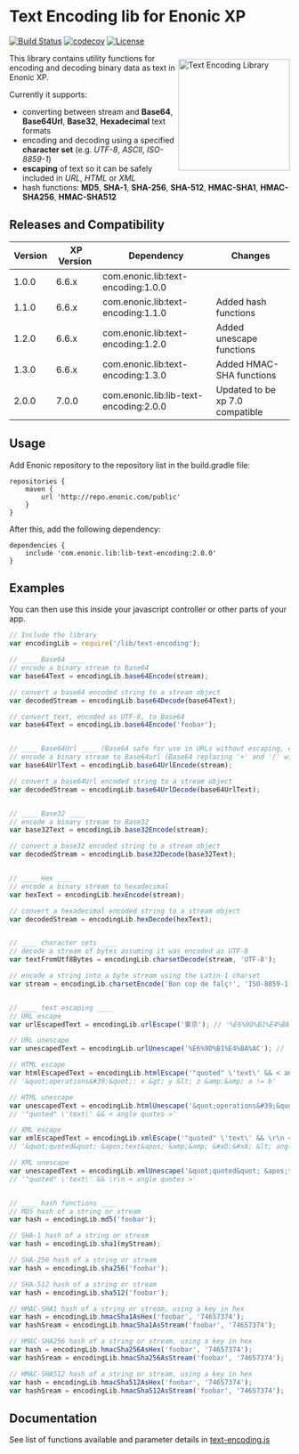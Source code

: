 # Text Encoding lib for Enonic XP

[![Build Status](https://travis-ci.org/enonic/lib-text-encoding.svg?branch=master)](https://travis-ci.org/enonic/lib-text-encoding)
[![codecov](https://codecov.io/gh/enonic/lib-text-encoding/branch/master/graph/badge.svg)](https://codecov.io/gh/enonic/lib-text-encoding)
[![License](https://img.shields.io/github/license/enonic/lib-text-encoding.svg)](http://www.apache.org/licenses/LICENSE-2.0.html)

<img align="right" style="margin-top:10px;" alt="Text Encoding Library" src="https://rawgithub.com/enonic/lib-text-encoding/master/lib-text-encoding-icon.svg" width="200">
This library contains utility functions for encoding and decoding binary data as text in Enonic XP.

Currently it supports:
- converting between stream and **Base64**, **Base64Url**, **Base32**, **Hexadecimal** text formats 
- encoding and decoding using a specified **character set** (e.g. *UTF-8*, *ASCII*, *ISO-8859-1*) 
- **escaping** of text so it can be safely included in *URL*, *HTML* or *XML*
- hash functions: **MD5**, **SHA-1**, **SHA-256**, **SHA-512**, **HMAC-SHA1**, **HMAC-SHA256**, **HMAC-SHA512** 

## Releases and Compatibility
| Version | XP Version | Dependency                         | Changes                  |
|---------|------------|------------------------------------|--------------------------|
| 1.0.0   | 6.6.x      | com.enonic.lib:text-encoding:1.0.0 |                          |
| 1.1.0   | 6.6.x      | com.enonic.lib:text-encoding:1.1.0 | Added hash functions     |
| 1.2.0   | 6.6.x      | com.enonic.lib:text-encoding:1.2.0 | Added unescape functions |
| 1.3.0   | 6.6.x      | com.enonic.lib:text-encoding:1.3.0 | Added HMAC-SHA functions |
| 2.0.0   | 7.0.0      | com.enonic.lib:lib-text-encoding:2.0.0 | Updated to be xp 7.0 compatible |


## Usage

Add Enonic repository to the repository list in the build.gradle file:

    repositories {
        maven {
            url 'http://repo.enonic.com/public'
        }
    }

After this, add the following dependency:

    dependencies {
        include 'com.enonic.lib:lib-text-encoding:2.0.0'
    }


## Examples

You can then use this inside your javascript controller or other parts of your app. 

```javascript
// Include the library
var encodingLib = require('/lib/text-encoding');

// ____ Base64 ____
// encode a binary stream to Base64
var base64Text = encodingLib.base64Encode(stream);

// convert a base64 encoded string to a stream object
var decodedStream = encodingLib.base64Decode(base64Text);

// convert text, encoded as UTF-8, to Base64
var base64Text = encodingLib.base64Encode('foobar');


// ____ Base64Url ____ (Base64 safe for use in URLs without escaping, or as filenames)
// encode a binary stream to Base64url (Base64 replacing '+' and '/' with '-' and '_')
var base64UrlText = encodingLib.base64UrlEncode(stream);

// convert a base64Url encoded string to a stream object
var decodedStream = encodingLib.base64UrlDecode(base64UrlText);


// ____ Base32 ____
// encode a binary stream to Base32
var base32Text = encodingLib.base32Encode(stream);

// convert a base32 encoded string to a stream object
var decodedStream = encodingLib.base32Decode(base32Text);


// ____ Hex ____
// encode a binary stream to hexadecimal
var hexText = encodingLib.hexEncode(stream);

// convert a hexadecimal encoded string to a stream object
var decodedStream = encodingLib.hexDecode(hexText);


// ____ character sets ____
// decode a stream of bytes assuming it was encoded as UTF-8
var textFromUtf8Bytes = encodingLib.charsetDecode(stream, 'UTF-8');

// encode a string into a byte stream using the Latin-1 charset 
var stream = encodingLib.charsetEncode('Bon cop de falç!', 'ISO-8859-1');


// ____ text escaping ____
// URL escape
var urlEscapedText = encodingLib.urlEscape('東京'); // '%E6%9D%B1%E4%BA%AC'

// URL unescape
var unescapedText = encodingLib.urlUnescape('%E6%9D%B1%E4%BA%AC'); // '東京'

// HTML escape
var htmlEscapedText = encodingLib.htmlEscape('"quoted" \'text\' && < angle quotes >');
// '&quot;operations&#39;&quot;: x &gt; y &lt; z &amp;&amp; a != b'

// HTML unescape
var unescapedText = encodingLib.htmlUnescape('&quot;operations&#39;&quot;: x &gt; y &lt; z &amp;&amp; a != b');
// '"quoted" \'text\' && < angle quotes >'

// XML escape
var xmlEscapedText = encodingLib.xmlEscape('"quoted" \'text\' && \r\n < angle quotes >');
// '&quot;quoted&quot; &apos;text&apos; &amp;&amp; &#xD;&#xA; &lt; angle quotes &gt;'

// XML unescape
var unescapedText = encodingLib.xmlUnescape('&quot;quoted&quot; &apos;text&apos; &amp;&amp; &#xD;&#xA; &lt; angle quotes &gt;');
// '"quoted" \'text\' && \r\n < angle quotes >'


// ____ hash functions ____
// MD5 hash of a string or stream
var hash = encodingLib.md5('foobar');

// SHA-1 hash of a string or stream
var hash = encodingLib.sha1(myStream);

// SHA-256 hash of a string or stream
var hash = encodingLib.sha256('foobar');

// SHA-512 hash of a string or stream
var hash = encodingLib.sha512('foobar');

// HMAC-SHA1 hash of a string or stream, using a key in hex
var hash = encodingLib.hmacSha1AsHex('foobar', '74657374');
var hashSream = encodingLib.hmacSha1AsStream('foobar', '74657374');

// HMAC-SHA256 hash of a string or stream, using a key in hex
var hash = encodingLib.hmacSha256AsHex('foobar', '74657374');
var hashSream = encodingLib.hmacSha256AsStream('foobar', '74657374');

// HMAC-SHA512 hash of a string or stream, using a key in hex
var hash = encodingLib.hmacSha512AsHex('foobar', '74657374');
var hashSream = encodingLib.hmacSha512AsStream('foobar', '74657374');
```

## Documentation

See list of functions available and parameter details in [text-encoding.js](./src/main/resources/lib/text-encoding.js)
